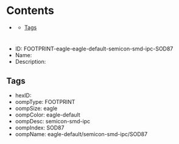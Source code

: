 



Contents
========

* [](#)
	* [Tags](#tags)

# 

- ID: FOOTPRINT-eagle-eagle-default-semicon-smd-ipc-SOD87
- Name: 
- Description: 

## Tags

- hexID: 
- oompType: FOOTPRINT
- oompSize: eagle
- oompColor: eagle-default
- oompDesc: semicon-smd-ipc
- oompIndex: SOD87
- oompName: eagle-default/semicon-smd-ipc/SOD87
